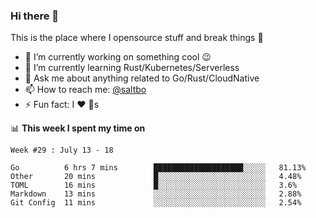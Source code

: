### Hi there 👋
This is the place where I opensource stuff and break things :rofl:

- 🔭 I’m currently working on something cool :wink:
- 🌱 I’m currently learning Rust/Kubernetes/Serverless
- 💬 Ask me about anything related to Go/Rust/CloudNative
- 📫 How to reach me: [@saltbo](https://twitter.com/saltbobx)
- ⚡ Fun fact: I :heart: :dog:s

📊 **This week I spent my time on**
<!--START_SECTION:waka-->
```text
Week #29 : July 13 - 18

Go          6 hrs 7 mins        ████████████████████░░░░░   81.13% 
Other       20 mins             █░░░░░░░░░░░░░░░░░░░░░░░░   4.48% 
TOML        16 mins             █░░░░░░░░░░░░░░░░░░░░░░░░   3.6% 
Markdown    13 mins             ░░░░░░░░░░░░░░░░░░░░░░░░░   2.88% 
Git Config  11 mins             ░░░░░░░░░░░░░░░░░░░░░░░░░   2.54%
```
<!--END_SECTION:waka-->
